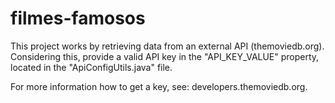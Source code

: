 # filmes-famosos
This project works by retrieving data from an external API (themoviedb.org). Considering this, provide a valid API key in the "API_KEY_VALUE" property, located in the "ApiConfigUtils.java" file.

For more information how to get a key, see: developers.themoviedb.org.
